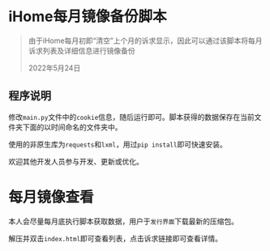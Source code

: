 # iHome每月镜像备份脚本

> 由于iHome每月初即“清空”上个月的诉求显示，因此可以通过该脚本将每月诉求列表及详细信息进行镜像备份
>
> 2022年5月24日

## 程序说明

修改`main.py`文件中的`cookie`信息，随后运行即可。脚本获得的数据保存在当前文件夹下面的以时间命名的文件夹中。

使用的非原生库为`requests`和`lxml`，用过`pip install`即可快速安装。

欢迎其他开发人员参与开发、更新或优化。

# 每月镜像查看

本人会尽量每月底执行脚本获取数据，用户于`发行界面`下载最新的压缩包。

解压并双击`index.html`即可查看列表，点击诉求链接即可查看详情。
